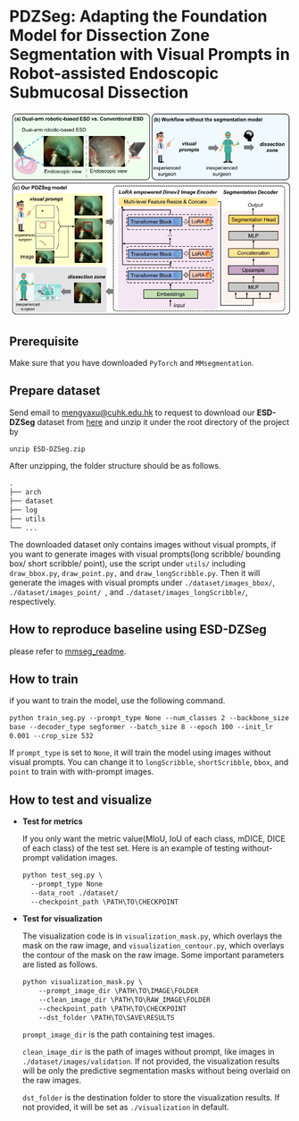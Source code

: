 # PDZSeg: Adapting the Foundation Model for Dissection Zone Segmentation with Visual Prompts in Robot-assisted Endoscopic Submucosal Dissection

<img src="./figs/main_fig.png" alt="main_fig" style="zoom:80%;" />

## Prerequisite

Make sure that you have downloaded `PyTorch` and `MMsegmentation`.

## Prepare dataset

Send email to mengyaxu@cuhk.edu.hk to request to download our **ESD-DZSeg** dataset from [here](https://drive.google.com/file/d/1obfmkU1P5Dlv2no7t1eJriy0fqw2ArOI/view?usp=sharing) and unzip it under the root directory of the project by

```**shell**
unzip ESD-DZSeg.zip
```

After unzipping, the folder structure should be as follows.

```tree
.
├── arch
├── dataset
├── log
├── utils
└── ...
```

The downloaded dataset only contains images without visual prompts, if you want to generate images with visual prompts(long scribble/ bounding box/  short scribble/ point), use the script under `utils/` including `draw_bbox.py`, `draw_point.py,` and `draw_longScribble.py`. Then it will generate the images with visual prompts under `./dataset/images_bbox/`,  `./dataset/images_point/ `, and `./dataset/images_longScribble/`, respectively.

## How to reproduce baseline using ESD-DZSeg

please refer to [mmseg_readme](./docs/mmseg_readme.md).

## How to train

if you want to train the model, use the following command.

```shell
python train_seg.py --prompt_type None --num_classes 2 --backbone_size base --decoder_type segformer --batch_size 8 --epoch 100 --init_lr 0.001 --crop_size 532 
```

If `prompt_type` is set to `None`, it will train the model using images without visual prompts. You can change it to `longScribble`, `shortScribble`, `bbox`, and `point` to train with with-prompt images.

## How to test and visualize

- **Test for metrics**

  If you only want the metric value(MIoU, IoU of each class, mDICE, DICE of each class) of the test set. Here is an example of testing without-prompt validation images.

  ```shell
  python test_seg.py \
  	--prompt_type None
  	--data_root ./dataset/
  	--checkpoint_path \PATH\TO\CHECKPOINT
  ```

  

- **Test for visualization**

    The visualization code is in `visualization_mask.py`, which overlays the mask on the raw image, and `visualization_contour.py`, which 
    overlays the contour of the mask on the raw image. Some important parameters are listed as follows.

    ```shell
    python visualization_mask.py \
        --prompt_image_dir \PATH\TO\IMAGE\FOLDER
        --clean_image_dir \PATH\TO\RAW_IMAGE\FOLDER
        --checkpoint_path \PATH\TO\CHECKPOINT
        --dst_folder \PATH\TO\SAVE\RESULTS
    ```

    `prompt_image_dir` is the path containing test images.

    `clean_image_dir` is the path of images without prompt, like images in `./dataset/images/validation`.  If not provided, the visualization results will be only the predictive segmentation masks without being overlaid on the raw images.

    `dst_folder` is the destination folder to store the visualization results. If not provided, it will be set as `./visualization` in default.



